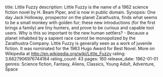 title: Little Fuzzy
description: Little Fuzzy is the name of a 1962 science fiction novel by H. Beam Piper, and is now in public domain. 
Synopsis: One day Jack Holloway, prospector on the planet Zarathustra, finds what seems to be a small monkey with golden fur; these new introductions (for the first brings a family) are tiny hunters, and prove to be curious and capable tool users. Why is this so important to the new human settlers? - Because a planet inhabited by a sapient race cannot be monopolized by the Zarathustra Company.
Little Fuzzy is generally seen as a work of juvenile fiction. It was nominated for the 1963 Hugo Award for Best Novel. More on Wikipedia at http://en.wikipedia.org/wiki/Little_Fuzzy
rating: 3.6627906976744184
rating_count: 43
pages: 160
release_date: 1962-01-01
genres: Science fiction, Fantasy, Aliens, Classics, Young Adult, Adventure, Space